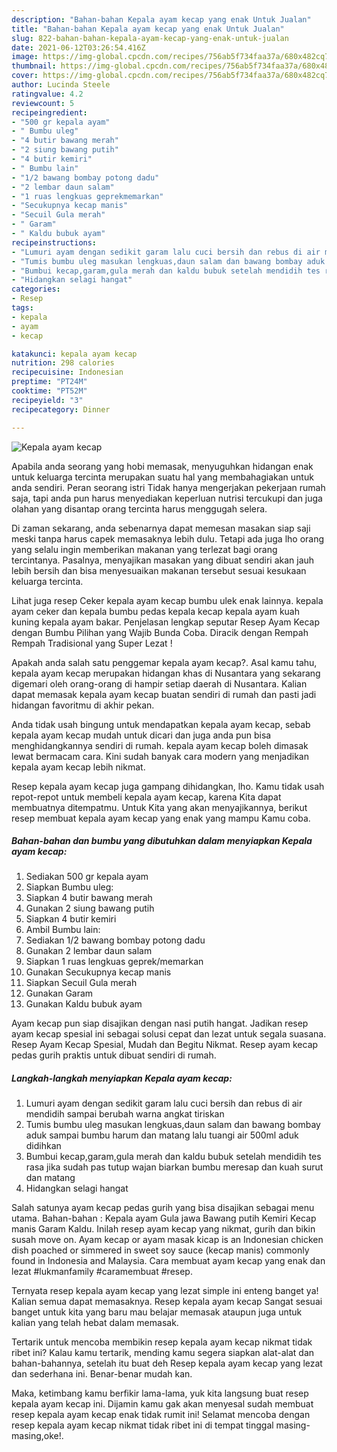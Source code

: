 ```yaml
---
description: "Bahan-bahan Kepala ayam kecap yang enak Untuk Jualan"
title: "Bahan-bahan Kepala ayam kecap yang enak Untuk Jualan"
slug: 822-bahan-bahan-kepala-ayam-kecap-yang-enak-untuk-jualan
date: 2021-06-12T03:26:54.416Z
image: https://img-global.cpcdn.com/recipes/756ab5f734faa37a/680x482cq70/kepala-ayam-kecap-foto-resep-utama.jpg
thumbnail: https://img-global.cpcdn.com/recipes/756ab5f734faa37a/680x482cq70/kepala-ayam-kecap-foto-resep-utama.jpg
cover: https://img-global.cpcdn.com/recipes/756ab5f734faa37a/680x482cq70/kepala-ayam-kecap-foto-resep-utama.jpg
author: Lucinda Steele
ratingvalue: 4.2
reviewcount: 5
recipeingredient:
- "500 gr kepala ayam"
- " Bumbu uleg"
- "4 butir bawang merah"
- "2 siung bawang putih"
- "4 butir kemiri"
- " Bumbu lain"
- "1/2 bawang bombay potong dadu"
- "2 lembar daun salam"
- "1 ruas lengkuas geprekmemarkan"
- "Secukupnya kecap manis"
- "Secuil Gula merah"
- " Garam"
- " Kaldu bubuk ayam"
recipeinstructions:
- "Lumuri ayam dengan sedikit garam lalu cuci bersih dan rebus di air mendidih sampai berubah warna angkat tiriskan"
- "Tumis bumbu uleg masukan lengkuas,daun salam dan bawang bombay aduk sampai bumbu harum dan matang lalu tuangi air 500ml aduk didihkan"
- "Bumbui kecap,garam,gula merah dan kaldu bubuk setelah mendidih tes rasa jika sudah pas tutup wajan biarkan bumbu meresap dan kuah surut dan matang"
- "Hidangkan selagi hangat"
categories:
- Resep
tags:
- kepala
- ayam
- kecap

katakunci: kepala ayam kecap 
nutrition: 298 calories
recipecuisine: Indonesian
preptime: "PT24M"
cooktime: "PT52M"
recipeyield: "3"
recipecategory: Dinner

---
```



![Kepala ayam kecap](https://img-global.cpcdn.com/recipes/756ab5f734faa37a/680x482cq70/kepala-ayam-kecap-foto-resep-utama.jpg)

Apabila anda seorang yang hobi memasak, menyuguhkan hidangan enak untuk keluarga tercinta merupakan suatu hal yang membahagiakan untuk anda sendiri. Peran seorang istri Tidak hanya mengerjakan pekerjaan rumah saja, tapi anda pun harus menyediakan keperluan nutrisi tercukupi dan juga olahan yang disantap orang tercinta harus menggugah selera.

Di zaman  sekarang, anda sebenarnya dapat memesan masakan siap saji meski tanpa harus capek memasaknya lebih dulu. Tetapi ada juga lho orang yang selalu ingin memberikan makanan yang terlezat bagi orang tercintanya. Pasalnya, menyajikan masakan yang dibuat sendiri akan jauh lebih bersih dan bisa menyesuaikan makanan tersebut sesuai kesukaan keluarga tercinta. 

Lihat juga resep Ceker kepala ayam kecap bumbu ulek enak lainnya. kepala ayam ceker dan kepala bumbu pedas kepala kecap kepala ayam kuah kuning kepala ayam bakar. Penjelasan lengkap seputar Resep Ayam Kecap dengan Bumbu Pilihan yang Wajib Bunda Coba. Diracik dengan Rempah Rempah Tradisional yang Super Lezat !

Apakah anda salah satu penggemar kepala ayam kecap?. Asal kamu tahu, kepala ayam kecap merupakan hidangan khas di Nusantara yang sekarang digemari oleh orang-orang di hampir setiap daerah di Nusantara. Kalian dapat memasak kepala ayam kecap buatan sendiri di rumah dan pasti jadi hidangan favoritmu di akhir pekan.

Anda tidak usah bingung untuk mendapatkan kepala ayam kecap, sebab kepala ayam kecap mudah untuk dicari dan juga anda pun bisa menghidangkannya sendiri di rumah. kepala ayam kecap boleh dimasak lewat bermacam cara. Kini sudah banyak cara modern yang menjadikan kepala ayam kecap lebih nikmat.

Resep kepala ayam kecap juga gampang dihidangkan, lho. Kamu tidak usah repot-repot untuk membeli kepala ayam kecap, karena Kita dapat membuatnya ditempatmu. Untuk Kita yang akan menyajikannya, berikut resep membuat kepala ayam kecap yang enak yang mampu Kamu coba.

<!--inarticleads1-->

##### Bahan-bahan dan bumbu yang dibutuhkan dalam menyiapkan Kepala ayam kecap:

1. Sediakan 500 gr kepala ayam
1. Siapkan  Bumbu uleg:
1. Siapkan 4 butir bawang merah
1. Gunakan 2 siung bawang putih
1. Siapkan 4 butir kemiri
1. Ambil  Bumbu lain:
1. Sediakan 1/2 bawang bombay potong dadu
1. Gunakan 2 lembar daun salam
1. Siapkan 1 ruas lengkuas geprek/memarkan
1. Gunakan Secukupnya kecap manis
1. Siapkan Secuil Gula merah
1. Gunakan  Garam
1. Gunakan  Kaldu bubuk ayam


Ayam kecap pun siap disajikan dengan nasi putih hangat. Jadikan resep ayam kecap spesial ini sebagai solusi cepat dan lezat untuk segala suasana. Resep Ayam Kecap Spesial, Mudah dan Begitu Nikmat. Resep ayam kecap pedas gurih praktis untuk dibuat sendiri di rumah. 

<!--inarticleads2-->

##### Langkah-langkah menyiapkan Kepala ayam kecap:

1. Lumuri ayam dengan sedikit garam lalu cuci bersih dan rebus di air mendidih sampai berubah warna angkat tiriskan
1. Tumis bumbu uleg masukan lengkuas,daun salam dan bawang bombay aduk sampai bumbu harum dan matang lalu tuangi air 500ml aduk didihkan
1. Bumbui kecap,garam,gula merah dan kaldu bubuk setelah mendidih tes rasa jika sudah pas tutup wajan biarkan bumbu meresap dan kuah surut dan matang
1. Hidangkan selagi hangat


Salah satunya ayam kecap pedas gurih yang bisa disajikan sebagai menu utama. Bahan-bahan : Kepala ayam Gula jawa Bawang putih Kemiri Kecap manis Garam Kaldu. Inilah resep ayam kecap yang nikmat, gurih dan bikin susah move on. Ayam kecap or ayam masak kicap is an Indonesian chicken dish poached or simmered in sweet soy sauce (kecap manis) commonly found in Indonesia and Malaysia. Cara membuat ayam kecap yang enak dan lezat #lukmanfamily #caramembuat #resep. 

Ternyata resep kepala ayam kecap yang lezat simple ini enteng banget ya! Kalian semua dapat memasaknya. Resep kepala ayam kecap Sangat sesuai banget untuk kita yang baru mau belajar memasak ataupun juga untuk kalian yang telah hebat dalam memasak.

Tertarik untuk mencoba membikin resep kepala ayam kecap nikmat tidak ribet ini? Kalau kamu tertarik, mending kamu segera siapkan alat-alat dan bahan-bahannya, setelah itu buat deh Resep kepala ayam kecap yang lezat dan sederhana ini. Benar-benar mudah kan. 

Maka, ketimbang kamu berfikir lama-lama, yuk kita langsung buat resep kepala ayam kecap ini. Dijamin kamu gak akan menyesal sudah membuat resep kepala ayam kecap enak tidak rumit ini! Selamat mencoba dengan resep kepala ayam kecap nikmat tidak ribet ini di tempat tinggal masing-masing,oke!.

